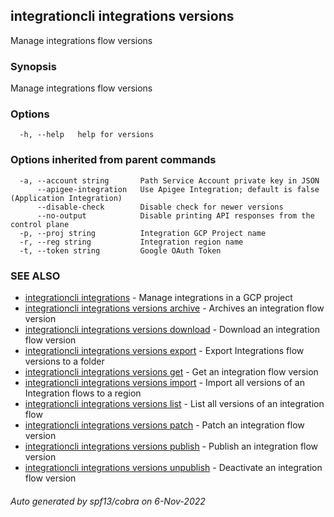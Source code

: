 ## integrationcli integrations versions

Manage integrations flow versions

### Synopsis

Manage integrations flow versions

### Options

```
  -h, --help   help for versions
```

### Options inherited from parent commands

```
  -a, --account string       Path Service Account private key in JSON
      --apigee-integration   Use Apigee Integration; default is false (Application Integration)
      --disable-check        Disable check for newer versions
      --no-output            Disable printing API responses from the control plane
  -p, --proj string          Integration GCP Project name
  -r, --reg string           Integration region name
  -t, --token string         Google OAuth Token
```

### SEE ALSO

* [integrationcli integrations](integrationcli_integrations.md)	 - Manage integrations in a GCP project
* [integrationcli integrations versions archive](integrationcli_integrations_versions_archive.md)	 - Archives an integration flow version
* [integrationcli integrations versions download](integrationcli_integrations_versions_download.md)	 - Download an integration flow version
* [integrationcli integrations versions export](integrationcli_integrations_versions_export.md)	 - Export Integrations flow versions to a folder
* [integrationcli integrations versions get](integrationcli_integrations_versions_get.md)	 - Get an integration flow version
* [integrationcli integrations versions import](integrationcli_integrations_versions_import.md)	 - Import all versions of an Integration flows to a region
* [integrationcli integrations versions list](integrationcli_integrations_versions_list.md)	 - List all versions of an integration flow
* [integrationcli integrations versions patch](integrationcli_integrations_versions_patch.md)	 - Patch an integration flow version
* [integrationcli integrations versions publish](integrationcli_integrations_versions_publish.md)	 - Publish an integration flow version
* [integrationcli integrations versions unpublish](integrationcli_integrations_versions_unpublish.md)	 - Deactivate an integration flow version

###### Auto generated by spf13/cobra on 6-Nov-2022
